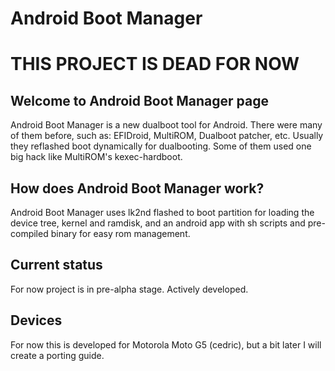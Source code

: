 # Android Boot Manager
# THIS PROJECT IS DEAD FOR NOW
## Welcome to Android Boot Manager page
Android Boot Manager is a new dualboot tool for Android. There were many of them before, such as: EFIDroid, MultiROM, Dualboot patcher, etc. Usually they reflashed boot dynamically for dualbooting. Some of them used one big hack like MultiROM's kexec-hardboot.

## How does Android Boot Manager work?
Android Boot Manager uses lk2nd flashed to boot partition for loading the device tree, kernel and ramdisk, and an android app with sh scripts and pre-compiled binary for easy rom management.

## Current status
For now project is in pre-alpha stage. Actively developed.

## Devices 
For now this is developed for Motorola Moto G5 (cedric), but a bit later I will create a porting guide.
